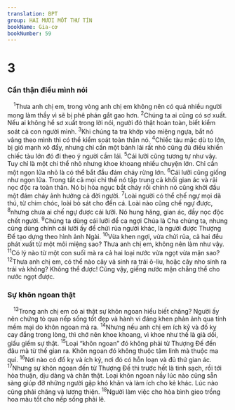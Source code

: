 ```yaml
---
translation: BPT
group: HAI MƯƠI MỐT THƯ TÍN
bookName: Gia-cơ 
bookNumber: 59
---
```


<div class="title"><h1>3</h1><h3>Cẩn thận điều mình nói</h3></div>
<span class="verse gia_3_1"> <sup>1</sup>Thưa anh chị em, trong vòng anh chị em không nên có quá nhiều người mong làm thầy vì sẽ bị phê phán gắt gao hơn.</span>
<span class="verse gia_3_2"><sup>2</sup>Chúng ta ai cũng có sơ xuất. Nếu ai không hề sơ xuất trong lời nói, người đó thật hoàn toàn, biết kiểm soát cả con người mình.</span>
<span class="verse gia_3_3"><sup>3</sup>Khi chúng ta tra khớp vào miệng ngựa, bắt nó vâng theo mình thì có thể kiểm soát toàn thân nó.</span>
<span class="verse gia_3_4"><sup>4</sup>Chiếc tàu mặc dù to lớn, bị gió mạnh xô đẩy, nhưng chỉ cần một bánh lái rất nhỏ cũng đủ điều khiển chiếc tàu lớn đó đi theo ý người cầm lái.</span>
<span class="verse gia_3_5"><sup>5</sup>Cái lưỡi cũng tương tự như vậy. Tuy chỉ là một chi thể nhỏ nhưng khoe khoang nhiều chuyện lớn. Chỉ cần một ngọn lửa nhỏ là có thể bắt đầu đám cháy rừng lớn.</span>
<span class="verse gia_3_6"><sup>6</sup>Cái lưỡi cũng giống như ngọn lửa. Trong tất cả mọi chi thể nó tập trung cả khối gian ác và rải nọc độc ra toàn thân. Nó bị hỏa ngục bắt cháy rồi chính nó cũng khởi đầu một đám cháy ảnh hưởng cả đời người.</span>
<span class="verse gia_3_7"><sup>7</sup>Loài người có thể chế ngự mọi dã thú, từ chim chóc, loài bò sát cho đến cá. Loài nào cũng chế ngự được,</span>
<span class="verse gia_3_8"><sup>8</sup>nhưng chưa ai chế ngự được cái lưỡi. Nó hung hăng, gian ác, đầy nọc độc chết người.</span>
<span class="verse gia_3_9"><sup>9</sup>Chúng ta dùng cái lưỡi để ca ngợi Chúa là Cha chúng ta, nhưng cũng dùng chính cái lưỡi ấy để chửi rủa người khác, là người được Thượng Đế tạo dựng theo hình ảnh Ngài.</span>
<span class="verse gia_3_10"><sup>10</sup>Vừa khen ngợi, vừa chửi rủa, cả hai đều phát xuất từ một môi miệng sao? Thưa anh chị em, không nên làm như vậy.</span>
<span class="verse gia_3_11"><sup>11</sup>Có lý nào từ một con suối mà ra cả hai loại nước vừa ngọt vừa mặn sao?</span>
<span class="verse gia_3_12"><sup>12</sup>Thưa anh chị em, có thể nào cây vả sinh ra trái ô-liu, hoặc cây nho sinh ra trái vả không? Không thể được! Cũng vậy, giếng nước mặn chẳng thể cho nước ngọt được.<br/></span>
<div class="title"><h3>Sự khôn ngoan thật</h3></div>
<span class="verse gia_3_13"> <sup>13</sup>Trong anh chị em có ai thật sự khôn ngoan hiểu biết chăng? Người ấy nên chứng tỏ qua nếp sống tốt đẹp và hành vi đáng khen phản ảnh qua tính mềm mại do khôn ngoan mà ra.</span>
<span class="verse gia_3_14"><sup>14</sup>Nhưng nếu anh chị em ích kỷ và đố kỵ cay đắng trong lòng, thì chớ nên khoe khoang, vì khoe như thế là giả dối, giấu giếm sự thật.</span>
<span class="verse gia_3_15"><sup>15</sup>Loại “khôn ngoan” đó không phải từ Thượng Đế đến đâu mà từ thế gian ra. Khôn ngoan đó không thuộc tâm linh mà thuộc ma quỉ.</span>
<span class="verse gia_3_16"><sup>16</sup>Nơi nào có đố kỵ và ích kỷ, nơi đó có hỗn loạn và đủ thứ gian ác.</span>
<span class="verse gia_3_17"><sup>17</sup>Nhưng sự khôn ngoan đến từ Thượng Đế thì trước hết là tinh sạch, rồi tới hòa thuận, dịu dàng và chân thật. Loại khôn ngoan nầy lúc nào cũng sẵn sàng giúp đỡ những người gặp khó khăn và làm ích cho kẻ khác. Lúc nào cũng phải chăng và lương thiện.</span>
<span class="verse gia_3_18"><sup>18</sup>Người làm việc cho hòa bình gieo trồng hoa màu tốt cho nếp sống phải lẽ.<br/></span>

